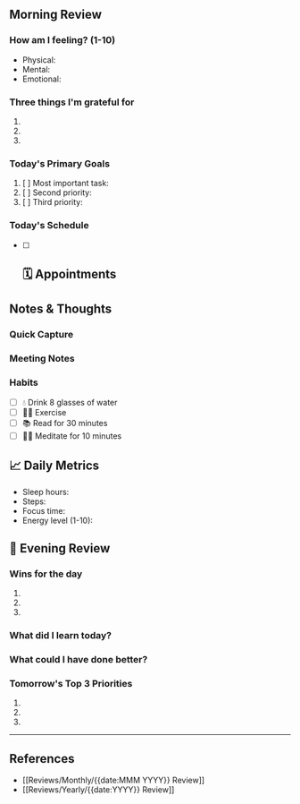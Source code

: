 ## Morning Review
### How am I feeling? (1-10)
- Physical: 
- Mental: 
- Emotional: 

### Three things I'm grateful for
1. 
2. 
3. 

### Today's Primary Goals

1. [ ] Most important task:
2. [ ] Second priority:
3. [ ] Third priority:

### Today's Schedule
- [ ] 🗓️ Appointments
	- 

## Notes & Thoughts
### Quick Capture


### Meeting Notes


### Habits
- [ ] 💧 Drink 8 glasses of water
- [ ] 🏃‍♂️ Exercise
- [ ] 📚 Read for 30 minutes
- [ ] 🧘‍♂️ Meditate for 10 minutes

## 📈 Daily Metrics
- Sleep hours: 
- Steps: 
- Focus time: 
- Energy level (1-10): 

## 🌙 Evening Review
### Wins for the day
1. 
2. 
3. 

### What did I learn today?


### What could I have done better?


### Tomorrow's Top 3 Priorities

1. 
2. 
3. 

---
## References

- [[Reviews/Monthly/{{date:MMM YYYY}} Review]]
- [[Reviews/Yearly/{{date:YYYY}} Review]]